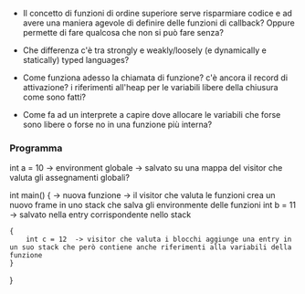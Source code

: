 - Il concetto di funzioni di ordine superiore serve risparmiare codice e ad avere una maniera agevole di definire delle funzioni di callback? Oppure permette di fare qualcosa che non si può fare senza?

- Che differenza c'è tra strongly e weakly/loosely (e dynamically e statically) typed languages?

- Come funziona adesso la chiamata di funzione? c'è ancora il record di attivazione? i riferimenti all'heap per le variabili libere della chiusura come sono fatti?

- Come fa ad un interprete a capire dove allocare le variabili che forse sono libere o forse no in una funzione più interna?



### Programma

int a = 10  -> environment globale  -> salvato su una mappa del visitor che valuta gli assegnamenti globali? 

int main() {    -> nuova funzione -> il visitor che valuta le funzioni crea un nuovo frame in uno stack che salva gli environmente delle funzioni
    int b = 11 -> salvato nella entry corrispondente nello stack

    {
        int c = 12  -> visitor che valuta i blocchi aggiunge una entry in un suo stack che però contiene anche riferimenti alla variabili della funzione
    }
}
